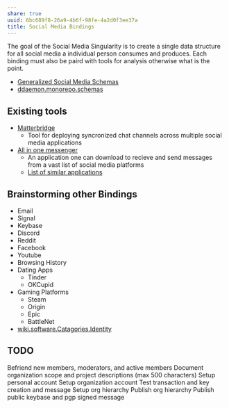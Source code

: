 ```yaml
---
share: true
uuid: 6bc689f8-26a9-4b6f-98fe-4a2d0f3ee37a
title: Social Media Bindings
---
```



The goal of the Social Media Singularity is to create a single data structure for all social media a individual person consumes and produces. Each binding must also be paird with tools for analysis otherwise what is the point.

* [Generalized Social Media Schemas](/undefined)
* [ddaemon.monorepo.schemas](/96e3ea02-9a99-4783-af83-bb7a0ca6e44d)

## Existing tools

* [Matterbridge](https://github.com/42wim/matterbridge)
  * Tool for deploying syncronized chat channels across multiple social media applications
* [All in one messenger](https://allinone.im/)
  * An application one can download to recieve and send messages from a vast list of social media platforms
  * [List of similar applications](https://alternativeto.net/software/all-in-one-messenger/)

## Brainstorming other Bindings

* Email
* Signal
* Keybase
* Discord
* Reddit
* Facebook
* Youtube
* Browsing History
* Dating Apps
  * Tinder
  * OKCupid
* Gaming Platforms
  * Steam 
  * Origin
  * Epic
  * BattleNet
* [wiki.software.Catagories.Identity](/undefined)

## TODO 

Befriend new members, moderators, and active members
Document organization scope and project descriptions (max 500 characters)
Setup personal account
Setup organization account
Test transaction and key creation and message
Setup org hierarchy
Publish org hierarchy
Publish public keybase and pgp signed message
